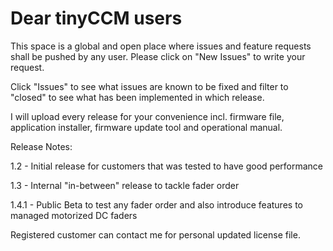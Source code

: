 # Dear tinyCCM users

This space is a global and open place where issues and feature requests shall be pushed by any user. Please click on "New Issues" to write your request.

Click "Issues" to see what issues are known to be fixed and filter to "closed" to see what has been implemented in which release.

I will upload every release for your convenience incl. firmware file, application installer, firmware update tool and operational manual.

Release Notes:

1.2 - Initial release for customers that was tested to have good performance

1.3 - Internal "in-between" release to tackle fader order

1.4.1 - Public Beta to test any fader order and also introduce features to managed motorized DC faders


Registered customer can contact me for personal updated license file.
